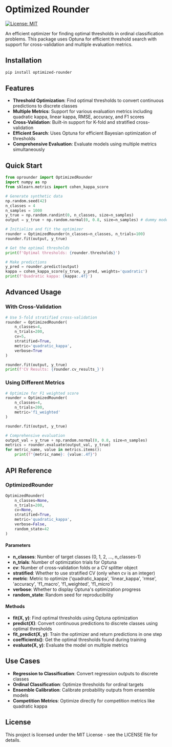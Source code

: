 
# Optimized Rounder
[![License: MIT](https://img.shields.io/badge/License-MIT-yellow.svg)](https://opensource.org/licenses/MIT)

An efficient optimizer for finding optimal thresholds in ordinal classification problems. This package uses Optuna for efficient threshold search with support for cross-validation and multiple evaluation metrics.

## Installation

```bash
pip install optimized-rounder
```

## Features

- **Threshold Optimization**: Find optimal thresholds to convert continuous predictions to discrete classes
- **Multiple Metrics**: Support for various evaluation metrics including quadratic kappa, linear kappa, RMSE, accuracy, and F1 scores
- **Cross-Validation**: Built-in support for K-fold and stratified cross-validation
- **Efficient Search**: Uses Optuna for efficient Bayesian optimization of thresholds
- **Comprehensive Evaluation**: Evaluate models using multiple metrics simultaneously

## Quick Start

```python
from oprounder import OptimizedRounder
import numpy as np
from sklearn.metrics import cohen_kappa_score

# Generate synthetic data
np.random.seed(42)
n_classes = 4
n_samples = 1000
y_true = np.random.randint(0, n_classes, size=n_samples)
output = y_true + np.random.normal(0, 0.8, size=n_samples) # dummy model output

# Initialize and fit the optimizer
rounder = OptimizedRounder(n_classes=n_classes, n_trials=100)
rounder.fit(output, y_true)

# Get the optimal thresholds
print(f'Optimal thresholds: {rounder.thresholds}')

# Make predictions
y_pred = rounder.predict(output)
kappa = cohen_kappa_score(y_true, y_pred, weights='quadratic')
print(f'Quadratic kappa: {kappa:.4f}')
```

## Advanced Usage

### With Cross-Validation

```python
# Use 5-fold stratified cross-validation
rounder = OptimizedRounder(
    n_classes=4,
    n_trials=200,
    cv=5,
    stratified=True,
    metric='quadratic_kappa',
    verbose=True
)

rounder.fit(output, y_true)
print(f'CV Results: {rounder.cv_results_}')
```

### Using Different Metrics

```python
# Optimize for F1 weighted score
rounder = OptimizedRounder(
    n_classes=4,
    n_trials=200,
    metric='f1_weighted'
)

rounder.fit(output, y_true)

# Comprehensive evaluation
output_val = y_true + np.random.normal(0, 0.8, size=n_samples)
metrics = rounder.evaluate(output_val, y_true)
for metric_name, value in metrics.items():
    print(f"{metric_name}: {value:.4f}")
```

## API Reference

### OptimizedRounder

```python
OptimizedRounder(
    n_classes=None,
    n_trials=200,
    cv=None,
    stratified=True,
    metric='quadratic_kappa',
    verbose=False,
    random_state=42
)
```

#### Parameters

- **n_classes**: Number of target classes (0, 1, 2, ..., n_classes-1)
- **n_trials**: Number of optimization trials for Optuna
- **cv**: Number of cross-validation folds or a CV splitter object
- **stratified**: Whether to use stratified CV (only when cv is an integer)
- **metric**: Metric to optimize ('quadratic_kappa', 'linear_kappa', 'rmse', 'accuracy', 'f1_macro', 'f1_weighted', 'f1_micro')
- **verbose**: Whether to display Optuna's optimization progress
- **random_state**: Random seed for reproducibility

#### Methods

- **fit(X, y)**: Find optimal thresholds using Optuna optimization
- **predict(X)**: Convert continuous predictions to discrete classes using optimal thresholds
- **fit_predict(X, y)**: Train the optimizer and return predictions in one step
- **coefficients()**: Get the optimal thresholds found during training
- **evaluate(X, y)**: Evaluate the model on multiple metrics

## Use Cases

- **Regression to Classification**: Convert regression outputs to discrete classes
- **Ordinal Classification**: Optimize thresholds for ordinal targets
- **Ensemble Calibration**: Calibrate probability outputs from ensemble models
- **Competition Metrics**: Optimize directly for competition metrics like quadratic kappa

## License

This project is licensed under the MIT License - see the LICENSE file for details.